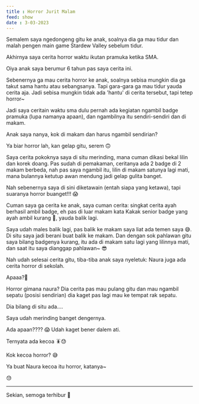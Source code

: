 ```yaml
---
title : Horror Jurit Malam
feed: show
date : 3-03-2023
---
```


Semalem saya ngedongeng gitu ke anak, soalnya dia ga mau tidur dan malah pengen main game Stardew Valley sebelum tidur.

Akhirnya saya cerita horror waktu ikutan pramuka ketika SMA.

Oiya anak saya berumur 6 tahun pas saya cerita ini.

Sebenernya ga mau cerita horror ke anak, soalnya sebisa mungkin dia ga takut sama hantu atau sebangsanya. Tapi gara-gara ga mau tidur yauda cerita aja. Jadi sebisa mungkin tidak ada 'hantu' di cerita tersebut, tapi tetep horror~

Jadi saya ceritain waktu sma dulu pernah ada kegiatan ngambil badge pramuka (lupa namanya apaan), dan ngambilnya itu sendiri-sendiri dan di makam. 

Anak saya nanya, kok di makam dan harus ngambil sendirian? 

Ya biar horror lah, kan gelap gitu, serem 🙃

Saya cerita pokoknya saya di situ merinding, mana cuman dikasi bekal lilin dan korek doang. Pas sudah di pemakaman, ceritanya ada 2 badge di 2 makam berbeda, nah pas saya ngambil itu, lilin di makam satunya lagi mati, mana bulannya ketutup awan mendung jadi gelap gulita banget.

Nah sebenernya saya di sini diketawain (entah siapa yang ketawa), tapi suaranya horror buanget!!! 😱

Cuman saya ga cerita ke anak, saya cuman cerita: singkat cerita ayah berhasil ambil badge, eh pas di luar makam kata Kakak senior badge yang ayah ambil kurang 🤯, yauda balik lagi.

Saya udah males balik lagi, pas balik ke makam saya liat ada temen saya 😅. Di situ saya jadi berani buat balik ke makam. Dan dengan sok pahlawan gitu saya bilang badgenya kurang, itu ada di makam satu lagi yang lilinnya mati, dan saat itu saya dianggap pahlawan~ 😎

Nah udah selesai cerita gitu, tiba-tiba anak saya nyeletuk: Naura juga ada cerita horror di sekolah.

Apaaa?🤯

Horror gimana naura? Dia cerita pas mau pulang gitu dan mau ngambil sepatu (posisi sendirian) dia kaget pas lagi mau ke tempat rak sepatu.

Dia bilang di situ ada....

Saya udah merinding banget dengernya. 

Ada apaan???? 😱 Udah kaget bener dalem ati.

Ternyata ada kecoa 🪳😓

Kok kecoa horror? 😅

Ya buat Naura kecoa itu horror, katanya~

😓

---

Sekian, semoga terhibur 🤭